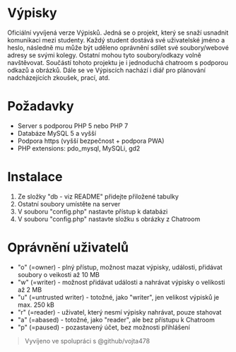 # Výpisky
Oficiální vyvíjená verze Výpisků.
Jedná se o projekt, který se snaží usnadnit komunikaci mezi studenty. Každý student dostává své uživatelské jméno a heslo, následně
mu může být uděleno oprávnění sdílet své soubory/webové adresy se svými kolegy. Ostatní mohou tyto soubory/odkazy volně navštěvovat.
Součástí tohoto projektu je i jednoduchá chatroom s podporou odkazů a obrázků. Dále se ve Výpiscích nachází i diář pro plánování nadcházejících zkoušek, prací, atd.

# Požadavky
- Server s podporou PHP 5 nebo PHP 7
- Databáze MySQL 5 a vyšší
- Podpora https (vyšší bezpečnost + podpora PWA)
- PHP extensions: pdo_mysql, MySQLi, gd2

# Instalace
1) Ze složky "db - viz README" přidejte přiložené tabulky
2) Ostatní soubory umístěte na server
3) V souboru "config.php" nastavte přístup k databázi
4) V souboru "config.php" nastavte složku s obrázky z Chatroom

# Oprávnění uživatelů
- "o" (=owner) - plný přístup, možnost mazat výpisky, události, přidávat soubory o veikosti až 10 MB
- "w" (=writer) - možnost přidávat události a nahrávat výpisky o velikosti až 2 MB
- "u" (=untrusted writer) - totožné, jako "writer", jen velikost výpisků je max. 250 kB
- "r" (=reader) - uživatel, který nesmí výpisky nahrávat, pouze stahovat
- "a" (=abased) - totožné, jako "reader", ale bez přístupu k Chatroom
- "p" (=paused) - pozastavený účet, bez možnosti přihlášení

> Vyvíjeno ve spolupráci s @github/vojta478
